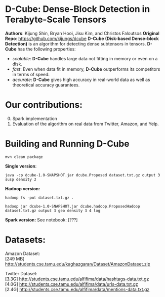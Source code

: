 D-Cube: Dense-Block Detection in Terabyte-Scale Tensors
========================
**Authors**: Kijung Shin, Bryan Hooi, Jisu Kim, and Christos Faloutsos
**Original Repo**: https://github.com/kijungs/dcube
**D-Cube (Disk-based Dense-block Detection)** is an algorithm for detecting dense subtensors in tensors.
**D-Cube** has the following properties:
 * *scalable*: **D-Cube** handles large data not fitting in memory or even on a disk.
 * *fast*: Even when data fit in memory, **D-Cube** outperforms its competitors in terms of speed.
 * *accurate*: **D-Cube** gives high accuracy in real-world data as well as theoretical accuracy guarantees.

Our contributions:
=======================
0. Spark implementation
0. Evaluation of the algorithm on real data from Twitter, Amazon, and Yelp.

Building and Running D-Cube
========================

`mvn clean package`

**Single version:**

`java -cp dcube-1.0-SNAPSHOT.jar dcube.Proposed dataset.txt.gz output 3 susp density 3`

**Hadoop version:**

`hadoop fs -put dataset.txt.gz .`

`hadoop jar dcube-1.0-SNAPSHOT.jar dcube.hadoop.ProposedHadoop dataset.txt.gz output 3 geo density 3 4 log`

**Spark version:**
See notebook: [???]

Datasets:
====================
Amazon Dataset:  
[249 MB] http://students.cse.tamu.edu/kaghazgaran/Dataset/AmazonDataset.zip

Twitter Dataset:  
[3.3G] http://students.cse.tamu.edu/alfifima/data/hashtags-data.txt.gz  
[4.0G] http://students.cse.tamu.edu/alfifima/data/urls-data.txt.gz  
[2.4G] http://students.cse.tamu.edu/alfifima/data/mentions-data.txt.gz  
